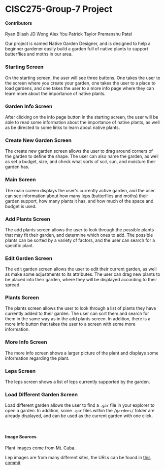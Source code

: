 # CISC275-Group-7 Project

#### Contributors 
Ryan Bilash
JD Wong
Alex You
Patrick Taylor
Premanshu Patel


Our project is named Native Garden Designer, and is designed to help a beginner gardener easily build a garden full of native plants to support
butterflies and moths in our area.

### Starting Screen

On the starting screen, the user will see three buttons. One takes the user to the screen where you create your garden, one takes the user to a place to load gardens,
and one takes the user to a more info page where they can learn more about the importance of native plants.

### Garden Info Screen

After clicking on the info page button in the starting screen, the user will be able to read some information about the importance of native plants,
as well as be directed to some links to learn about native plants.

### Create New Garden Screen

The create new garden screen allows the user to drag around corners of the garden to define the shape. The user can also name the garden, as well as
set a budget, size, and check what sorts of soil, sun, and moisture their garden has.

### Main Screen

The main screen displays the user's currently active garden, and the user can see information about how many leps (butterflies and moths) their garden
support, how many plants it has, and how much of the space and budget is used. 

### Add Plants Screen

The add plants screen allows the user to look through the possible plants that may fit their garden, and determine which ones to add. The possible plants
can be sorted by a variety of factors, and the user can search for a specific plant.

### Edit Garden Screen

The edit garden screen allows the user to edit their current garden, as well as make some adjustments to its attributes. The user can drag new plants
to be placed into their garden, where they will be displayed according to their spread.

### Plants Screen

The plants screen allows the user to look through a list of plants they have currently added to their garden. The user can sort them and search for them in 
the same way as in the add plants screen. In addition, there is a more info button that takes the user to a screen with some more information.

### More Info Screen

The more info screen shows a larger picture of the plant and displays some information regarding the plant.

### Leps Screen

The leps screen shows a list of leps currently supported by the garden.

### Load Different Garden Screen

Load different garden allows the user to find a ``.gar`` file in your explorer to open a garden. In addition, some ``.gar`` files within the ``/gardens/``
folder are already displayed, and can be used as the current garden with one click.

<br>

#### Image Sources

Plant images come from [Mt. Cuba](https://mtcubacenter.org/).

Lep images are from many different sites, the URLs can be found in [this commit](https://github.com/CISC275-S2021/project-team-11-7/commit/a670f605fb25de2aa86cefebac12057b10b31b09#).
